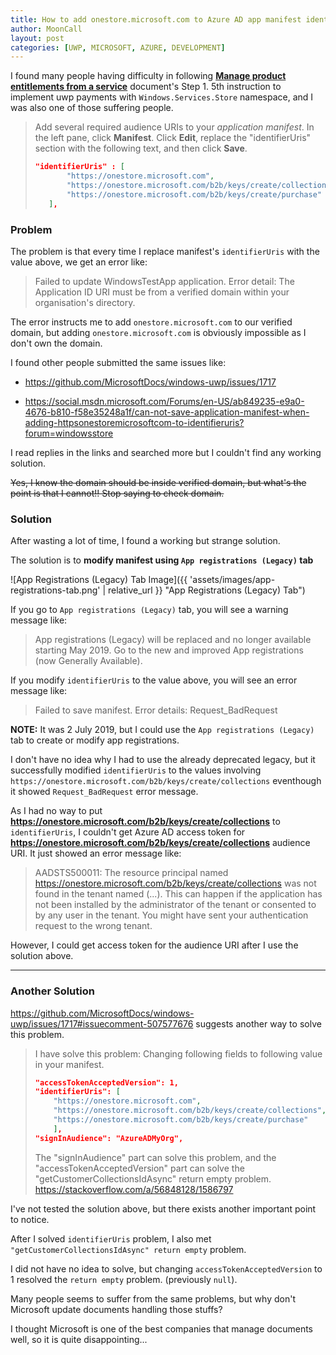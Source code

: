 ```yaml
---
title: How to add onestore.microsoft.com to Azure AD app manifest identifierUris
author: MoonCall
layout: post
categories: [UWP, MICROSOFT, AZURE, DEVELOPMENT]
---
```


I found many people having difficulty in following **[Manage product entitlements from a service](https://docs.microsoft.com/en-us/windows/uwp/monetize/view-and-grant-products-from-a-service)** document's Step 1. 5th instruction to implement uwp payments with `Windows.Services.Store` namespace, and I was also one of those suffering people.

> Add several required audience URIs to your *application manifest*. In the left pane, click **Manifest**. Click **Edit**, replace the "identifierUris" section with the following text, and then click **Save**.
>
> ```json
> "identifierUris" : [
>        "https://onestore.microsoft.com",
>        "https://onestore.microsoft.com/b2b/keys/create/collections",
>        "https://onestore.microsoft.com/b2b/keys/create/purchase"
>    ],
>```

### Problem

The problem is that every time I replace manifest's `identifierUris` with the value above, we get an error like:

> Failed to update WindowsTestApp application. Error detail: The Application ID URI must be from a verified domain within your organisation's directory.

The error instructs me to add `onestore.microsoft.com` to our verified domain, but adding `onestore.microsoft.com` is obviously impossible as I don't own the domain.

I found other people submitted the same issues like:

- https://github.com/MicrosoftDocs/windows-uwp/issues/1717

- https://social.msdn.microsoft.com/Forums/en-US/ab849235-e9a0-4676-b810-f58e35248a1f/can-not-save-application-manifest-when-adding-httpsonestoremicrosoftcom-to-identifieruris?forum=windowsstore

I read replies in the links and searched more but I couldn't find any working solution.

~~Yes, I know the domain should be inside verified domain, but what's the point is that I cannot!! Stop saying to check domain.~~

### Solution

After wasting a lot of time, I found a working but strange solution.

The solution is to **modify manifest using `App registrations (Legacy)` tab**

![App Registrations (Legacy) Tab Image]({{ 'assets/images/app-registrations-tab.png' | relative_url }} "App Registrations (Legacy) Tab")

If you go to `App registrations (Legacy)` tab, you will see a warning message like:

> App registrations (Legacy) will be replaced and no longer available starting May 2019. Go to the new and improved App registrations (now Generally Available).

If you modify `identifierUris` to the value above, you will see an error message like:

> Failed to save manifest. Error details: Request_BadRequest

**NOTE:** It was 2 July 2019, but I could use the `App registrations (Legacy)` tab to create or modify app registrations.

I don't have no idea why I had to use the already deprecated legacy, but it successfully modified `identifierUris` to the values involving `https://onestore.microsoft.com/b2b/keys/create/collections` eventhough it showed `Request_BadRequest` error message.

As I had no way to put **https://onestore.microsoft.com/b2b/keys/create/collections** to `identifierUris`, I couldn't get Azure AD access token for **https://onestore.microsoft.com/b2b/keys/create/collections** audience URI. It just showed an error message like:

> AADSTS500011: The resource principal named https://onestore.microsoft.com/b2b/keys/create/collections was not found in the tenant named (...). This can happen if the application has not been installed by the administrator of the tenant or consented to by any user in the tenant. You might have sent your authentication request to the wrong tenant.

However, I could get access token for the audience URI after I use the solution above.

---

### Another Solution

https://github.com/MicrosoftDocs/windows-uwp/issues/1717#issuecomment-507577676 suggests another way to solve this problem.

> I have solve this problem:
> Changing following fields to following value in your manifest.
>
> ```json
> "accessTokenAcceptedVersion": 1,
> "identifierUris": [
>     "https://onestore.microsoft.com",
>     "https://onestore.microsoft.com/b2b/keys/create/collections",
>     "https://onestore.microsoft.com/b2b/keys/create/purchase"
>     ],
> "signInAudience": "AzureADMyOrg",
> ```
>
> The "signInAudience" part can solve this problem, and the "accessTokenAcceptedVersion" part can solve the "getCustomerCollectionsIdAsync" return empty problem.
> https://stackoverflow.com/a/56848128/1586797

I've not tested the solution above, but there exists another important point to notice.

After I solved `identifierUris` problem, I also met `"getCustomerCollectionsIdAsync" return empty` problem.

I did not have no idea to solve, but changing `accessTokenAcceptedVersion` to 1 resolved the `return empty` problem. (previously `null`).

Many people seems to suffer from the same problems, but why don't Microsoft update documents handling those stuffs?

I thought Microsoft is one of the best companies that manage documents well, so it is quite disappointing...
